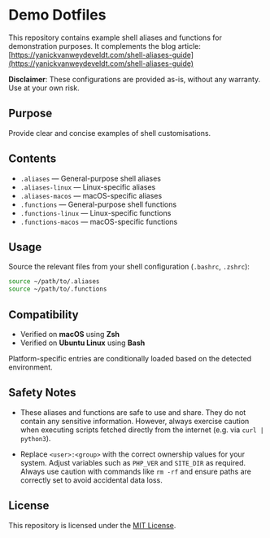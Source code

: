 # Demo Dotfiles

This repository contains example shell aliases and functions for demonstration purposes.
It complements the blog article:
[https://yanickvanweydeveldt.com/shell-aliases-guide](https://yanickvanweydeveldt.com/shell-aliases-guide)

**Disclaimer**: These configurations are provided as-is, without any warranty. Use at your own risk.

## Purpose

Provide clear and concise examples of shell customisations.

## Contents

- `.aliases` — General-purpose shell aliases
- `.aliases-linux` — Linux-specific aliases
- `.aliases-macos` — macOS-specific aliases
- `.functions` — General-purpose shell functions
- `.functions-linux` — Linux-specific functions
- `.functions-macos` — macOS-specific functions

## Usage

Source the relevant files from your shell configuration (`.bashrc`, `.zshrc`):

```bash
source ~/path/to/.aliases
source ~/path/to/.functions
```

## Compatibility

- Verified on **macOS** using **Zsh**
- Verified on **Ubuntu Linux** using **Bash**

Platform-specific entries are conditionally loaded based on the detected environment.

## Safety Notes

- These aliases and functions are safe to use and share. They do not contain any sensitive information. However, always exercise caution when executing scripts fetched directly from the internet (e.g. via `curl | python3`).

- Replace `<user>:<group>` with the correct ownership values for your system. Adjust variables such as `PHP_VER` and `SITE_DIR` as required. Always use caution with commands like `rm -rf` and ensure paths are correctly set to avoid accidental data loss.

## License

This repository is licensed under the [MIT License](LICENSE).
